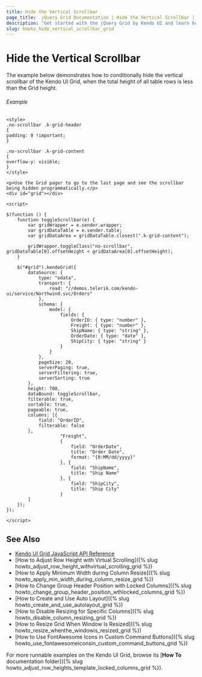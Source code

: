 ```yaml
---
title: Hide the Vertical Scrollbar
page_title:  jQuery Grid Documentation | Hide the Vertical Scrollbar | Kendo UI
description: "Get started with the jQuery Grid by Kendo UI and learn how to hide the vertical scrollbar when you do not need it."
slug: howto_hide_vertical_scrollbar_grid
---
```


# Hide the Vertical Scrollbar

The example below demonstrates how to conditionally hide the vertical scrollbar of the Kendo UI Grid, when the total height of all table rows is less than the Grid height.

###### Example

```dojo
<style>
.no-scrollbar .k-grid-header
{
padding: 0 !important;
}

.no-scrollbar .k-grid-content
{
overflow-y: visible;
}
</style>

<p>Use the Grid pager to go to the last page and see the scrollbar being hidden programmatically.</p>
<div id="grid"></div>

<script>

$(function () {
    function toggleScrollbar(e) {
        var gridWrapper = e.sender.wrapper;
        var gridDataTable = e.sender.table;
        var gridDataArea = gridDataTable.closest(".k-grid-content");

        gridWrapper.toggleClass("no-scrollbar", gridDataTable[0].offsetHeight < gridDataArea[0].offsetHeight);
    }

    $("#grid").kendoGrid({
        dataSource: {
            type: "odata",
            transport: {
                read: "//demos.telerik.com/kendo-ui/service/Northwind.svc/Orders"
            },
            schema: {
                model: {
                    fields: {
                        OrderID: { type: "number" },
                        Freight: { type: "number" },
                        ShipName: { type: "string" },
                        OrderDate: { type: "date" },
                        ShipCity: { type: "string" }
                    }
                }
            },
            pageSize: 20,
            serverPaging: true,
            serverFiltering: true,
            serverSorting: true
        },
        height: 700,
        dataBound: toggleScrollbar,
        filterable: true,
        sortable: true,
        pageable: true,
        columns: [{
            field: "OrderID",
            filterable: false
        },
                    "Freight",
                    {
                        field: "OrderDate",
                        title: "Order Date",
                        format: "{0:MM/dd/yyyy}"
                    }, {
                        field: "ShipName",
                        title: "Ship Name"
                    }, {
                        field: "ShipCity",
                        title: "Ship City"
                    }
        ]
    });
});

</script>
```

## See Also

* [Kendo UI Grid JavaScript API Reference](/api/javascript/ui/grid)
* [How to Adjust Row Height with Virtual Scrolling]({% slug howto_adjust_row_height_withvirtual_scrolling_grid %})
* [How to Apply Minimum Width during Column Resize]({% slug howto_apply_min_width_during_column_resize_grid %})
* [How to Change Group Header Position with Locked Columns]({% slug howto_change_group_header_position_wthlocked_columns_grid %})
* [How to Create and Use Auto Layout]({% slug howto_create_and_use_autolayout_grid %})
* [How to Disable Resizing for Specific Columns]({% slug howto_disable_column_resizing_grid %})
* [How to Resize Grid When Window Is Resized]({% slug howto_resize_whenthe_windowis_resized_grid %})
* [How to Use FontAwesome Icons in Custom Command Buttons]({% slug howto_use_fontawesomeiconsin_custom_command_buttons_grid %})

For more runnable examples on the Kendo UI Grid, browse its [**How To** documentation folder]({% slug howto_adjust_row_heights_template_locked_columns_grid %}).
